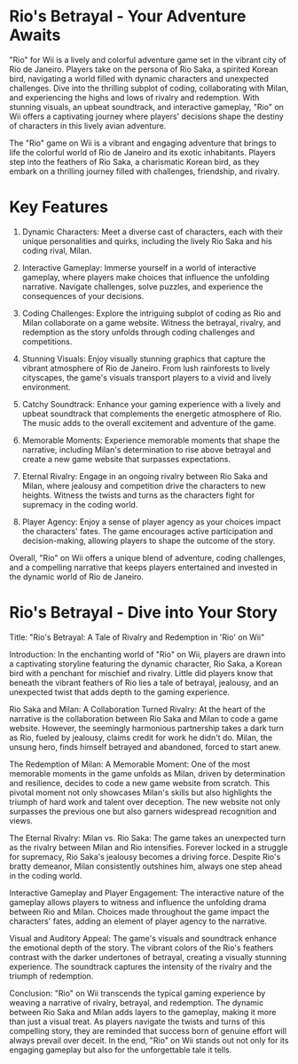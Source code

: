 # Rio's Betrayal - Your Adventure Awaits

"Rio" for Wii is a lively and colorful adventure game set in the vibrant city of Rio de Janeiro. Players take on the persona of Rio Saka, a spirited Korean bird, navigating a world filled with dynamic characters and unexpected challenges. Dive into the thrilling subplot of coding, collaborating with Milan, and experiencing the highs and lows of rivalry and redemption. With stunning visuals, an upbeat soundtrack, and interactive gameplay, "Rio" on Wii offers a captivating journey where players' decisions shape the destiny of characters in this lively avian adventure.



The "Rio" game on Wii is a vibrant and engaging adventure that brings to life the colorful world of Rio de Janeiro and its exotic inhabitants. Players step into the feathers of Rio Saka, a charismatic Korean bird, as they embark on a thrilling journey filled with challenges, friendship, and rivalry.

# Key Features

1. Dynamic Characters: Meet a diverse cast of characters, each with their unique personalities and quirks, including the lively Rio Saka and his coding rival, Milan.

2. Interactive Gameplay: Immerse yourself in a world of interactive gameplay, where players make choices that influence the unfolding narrative. Navigate challenges, solve puzzles, and experience the consequences of your decisions.

3. Coding Challenges: Explore the intriguing subplot of coding as Rio and Milan collaborate on a game website. Witness the betrayal, rivalry, and redemption as the story unfolds through coding challenges and competitions.

4. Stunning Visuals: Enjoy visually stunning graphics that capture the vibrant atmosphere of Rio de Janeiro. From lush rainforests to lively cityscapes, the game's visuals transport players to a vivid and lively environment.

5. Catchy Soundtrack: Enhance your gaming experience with a lively and upbeat soundtrack that complements the energetic atmosphere of Rio. The music adds to the overall excitement and adventure of the game.

6. Memorable Moments: Experience memorable moments that shape the narrative, including Milan's determination to rise above betrayal and create a new game website that surpasses expectations.

7. Eternal Rivalry: Engage in an ongoing rivalry between Rio Saka and Milan, where jealousy and competition drive the characters to new heights. Witness the twists and turns as the characters fight for supremacy in the coding world.

8. Player Agency: Enjoy a sense of player agency as your choices impact the characters' fates. The game encourages active participation and decision-making, allowing players to shape the outcome of the story.

Overall, "Rio" on Wii offers a unique blend of adventure, coding challenges, and a compelling narrative that keeps players entertained and invested in the dynamic world of Rio de Janeiro.




# Rio's Betrayal - Dive into Your Story

Title: "Rio's Betrayal: A Tale of Rivalry and Redemption in 'Rio' on Wii"

Introduction:
In the enchanting world of "Rio" on Wii, players are drawn into a captivating storyline featuring the dynamic character, Rio Saka, a Korean bird with a penchant for mischief and rivalry. Little did players know that beneath the vibrant feathers of Rio lies a tale of betrayal, jealousy, and an unexpected twist that adds depth to the gaming experience.

Rio Saka and Milan: A Collaboration Turned Rivalry:
At the heart of the narrative is the collaboration between Rio Saka and Milan to code a game website. However, the seemingly harmonious partnership takes a dark turn as Rio, fueled by jealousy, claims credit for work he didn't do. Milan, the unsung hero, finds himself betrayed and abandoned, forced to start anew.

The Redemption of Milan: A Memorable Moment:
One of the most memorable moments in the game unfolds as Milan, driven by determination and resilience, decides to code a new game website from scratch. This pivotal moment not only showcases Milan's skills but also highlights the triumph of hard work and talent over deception. The new website not only surpasses the previous one but also garners widespread recognition and views.

The Eternal Rivalry: Milan vs. Rio Saka:
The game takes an unexpected turn as the rivalry between Milan and Rio intensifies. Forever locked in a struggle for supremacy, Rio Saka's jealousy becomes a driving force. Despite Rio's bratty demeanor, Milan consistently outshines him, always one step ahead in the coding world.

Interactive Gameplay and Player Engagement:
The interactive nature of the gameplay allows players to witness and influence the unfolding drama between Rio and Milan. Choices made throughout the game impact the characters' fates, adding an element of player agency to the narrative.

Visual and Auditory Appeal:
The game's visuals and soundtrack enhance the emotional depth of the story. The vibrant colors of the Rio's feathers contrast with the darker undertones of betrayal, creating a visually stunning experience. The soundtrack captures the intensity of the rivalry and the triumph of redemption.

Conclusion:
"Rio" on Wii transcends the typical gaming experience by weaving a narrative of rivalry, betrayal, and redemption. The dynamic between Rio Saka and Milan adds layers to the gameplay, making it more than just a visual treat. As players navigate the twists and turns of this compelling story, they are reminded that success born of genuine effort will always prevail over deceit. In the end, "Rio" on Wii stands out not only for its engaging gameplay but also for the unforgettable tale it tells.
